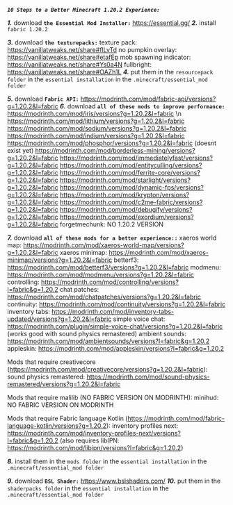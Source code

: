 __***`10 Steps to a Better Minecraft 1.20.2 Experience:`***__

***1.*** download **`the Essential Mod Installer:`**
https://essential.gg/
***2.*** install `fabric 1.20.2`

***3.*** download **`the texturepacks:`**
texture pack: https://vanillatweaks.net/share#flLvTd
no pumpkin overlay: https://vanillatweaks.net/share#etafEp
mob spawning indicator: https://vanillatweaks.net/share#Ys0a4N
fullbright: https://vanillatweaks.net/share#OAZh1L
***4.*** put them in the `resourcepack folder` in the `essential installation` in the `.minecraft/essential_mod folder`

***5.*** download **`Fabric API:`**
https://modrinth.com/mod/fabric-api/versions?g=1.20.2&l=fabric
***6.*** download **`all of these mods to improve performance:`**
https://modrinth.com/mod/iris/versions?g=1.20.2&l=fabric
\n
https://modrinth.com/mod/lithium/versions?g=1.20.2&l=fabric
https://modrinth.com/mod/sodium/versions?g=1.20.2&l=fabric
https://modrinth.com/mod/indium/versions?g=1.20.2&l=fabric
https://modrinth.com/mod/phosphor/versions?g=1.20.2&l=fabric (doesnt exist yet)
https://modrinth.com/mod/borderless-mining/versions?g=1.20.2&l=fabric
https://modrinth.com/mod/immediatelyfast/versions?g=1.20.2&l=fabric
https://modrinth.com/mod/entityculling/versions?g=1.20.2&l=fabric
https://modrinth.com/mod/ferrite-core/versions?g=1.20.2&l=fabric
https://modrinth.com/mod/starlight/versions?g=1.20.2&l=fabric
https://modrinth.com/mod/dynamic-fps/versions?g=1.20.2&l=fabric
https://modrinth.com/mod/krypton/versions?g=1.20.2&l=fabric
https://modrinth.com/mod/c2me-fabric/versions?g=1.20.2&l=fabric
https://modrinth.com/mod/debugify/versions?g=1.20.2&l=fabric
https://modrinth.com/mod/exordium/versions?g=1.20.2&l=fabric
forgetmechunk: NO 1.20.2 VERSION

***7.*** download **`all of these mods for a better experience::`**
xaeros world map: https://modrinth.com/mod/xaeros-world-map/versions?g=1.20.2&l=fabric
xaeros minimap: https://modrinth.com/mod/xaeros-minimap/versions?g=1.20.2&l=fabric
betterf3: https://modrinth.com/mod/betterf3/versions?g=1.20.2&l=fabric
modmenu: https://modrinth.com/mod/modmenu/versions?g=1.20.2&l=fabric
controlling: https://modrinth.com/mod/controlling/versions?l=fabric&g=1.20.2
chat patches: https://modrinth.com/mod/chatpatches/versions?g=1.20.2&l=fabric
continuity: https://modrinth.com/mod/continuity/versions?g=1.20.2&l=fabric
inventory tabs: https://modrinth.com/mod/inventory-tabs-updated/versions?g=1.20.2&l=fabric
simple voice chat: https://modrinth.com/plugin/simple-voice-chat/versions?g=1.20.2&l=fabric (works good with sound physics remastered)
ambient sounds: https://modrinth.com/mod/ambientsounds/versions?l=fabric&g=1.20.2
appleskin: https://modrinth.com/mod/appleskin/versions?l=fabric&g=1.20.2

Mods that require creativecore (https://modrinth.com/mod/creativecore/versions?g=1.20.2&l=fabric):
sound physics remastered: https://modrinth.com/mod/sound-physics-remastered/versions?g=1.20.2&l=fabric

Mods that require malilib (NO FABRIC VERSION ON MODRINTH):
minihud: NO FABRIC VERSION ON MODRINTH

Mods that require Fabric language Kotlin (https://modrinth.com/mod/fabric-language-kotlin/versions?g=1.20.2):
inventory profiles next: https://modrinth.com/mod/inventory-profiles-next/versions?l=fabric&g=1.20.2 (also requires libIPN: https://modrinth.com/mod/libipn/versions?l=fabric&g=1.20.2)

***8.*** install them in the `mods folder` in the `essential installation` in the `.minecraft/essential_mod folder`

***9.*** download **`BSL Shader:`**
https://www.bslshaders.com/
***10.*** put them in the `shaderpacks folder` in the `essential installation` in the `.minecraft/essential_mod folder`
